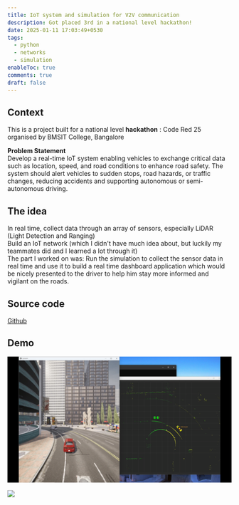 ```yaml
---
title: IoT system and simulation for V2V communication
description: Got placed 3rd in a national level hackathon!
date: 2025-01-11 17:03:49+0530
tags:
  - python
  - networks
  - simulation
enableToc: true
comments: true
draft: false
---
```

## Context
This is a project built for a national level **hackathon** : Code Red 25 organised by BMSIT College, Bangalore

**Problem Statement**  
Develop a real-time IoT system enabling vehicles to exchange critical data such as location, speed, and road conditions to enhance road safety. The system should alert vehicles to sudden stops, road hazards, or traffic changes, reducing accidents and supporting autonomous or semi-autonomous driving.

## The idea
In real time, collect data through an array of sensors, especially LiDAR (Light Detection and Ranging)  
Build an IoT network (which I didn't have much idea about, but luckily my teammates did and I learned a lot through it)  
The part I worked on was: Run the simulation to collect the sensor data in real time and use it to build a real time dashboard application which would be nicely presented to the driver to help him stay more informed and vigilant on the roads.

## Source code
[Github](https://github.com/shivangjhalani/v2v-carla-simulation.git)

## Demo
<p align="center">
  <img src="./demo.png" height="auto" alt="demo png">
</p>

![](https://www.youtube.com/watch?v=iNDNUqBqwZw)

